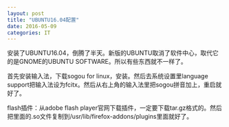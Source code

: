 ```yaml
---
layout: post
title: "UBUNTU16.04配置"
date: 2016-05-09 
categories: IT
---
```

安装了UBUNTU16.04，倒腾了半天。新版的UBUNTU取消了软件中心，取代它的是GNOME的UBUNTU SOFTWARE。所以有些东西就不一样了。

首先安装输入法，下载sogou for linux，安装。然后去系统设置里language support把输入法设为fcitx。然后从右上角的输入法里把sogou拼音加上，重启就好了。

flash插件：从adobe flash player官网下载插件，一定要下载tar.gz格式的。然后把里面的.so文件复制到/usr/lib/firefox-addons/plugins里面就好了。






